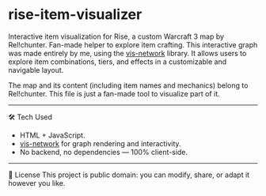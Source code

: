 # rise-item-visualizer
Interactive item visualization for Rise, a custom Warcraft 3 map by Rel!chunter. Fan-made helper to explore item crafting.
This interactive graph was made entirely by me, using the [vis-network](https://visjs.github.io/vis-network/) library.
It allows users to explore item combinations, tiers, and effects in a customizable and navigable layout.

The map and its content (including item names and mechanics) belong to Rel!chunter.
This file is just a fan-made tool to visualize part of it.

---
🛠 Tech Used
- HTML + JavaScript.
- [vis-network](https://visjs.github.io/vis-network/) for graph rendering and interactivity.
- No backend, no dependencies — 100% client-side.

---
📄 License
This project is public domain: you can modify, share, or adapt it however you like.
